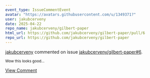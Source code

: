 ```yaml
---
event_type: IssueCommentEvent
avatar: "https://avatars.githubusercontent.com/u/1349371?"
user: jakubcerveny
date: 2025-04-22
repo_name: jakubcerveny/gilbert-paper
html_url: https://github.com/jakubcerveny/gilbert-paper/pull/6
repo_url: https://github.com/jakubcerveny/gilbert-paper
---
```


<a href='https://github.com/jakubcerveny' target='_blank'>jakubcerveny</a> commented on issue <a href='https://github.com/jakubcerveny/gilbert-paper/pull/6' target='_blank'>jakubcerveny/gilbert-paper#6</a>.

<small>Wow this looks good...</small>

<a href='https://github.com/jakubcerveny/gilbert-paper/pull/6' target='_blank'>View Comment</a>